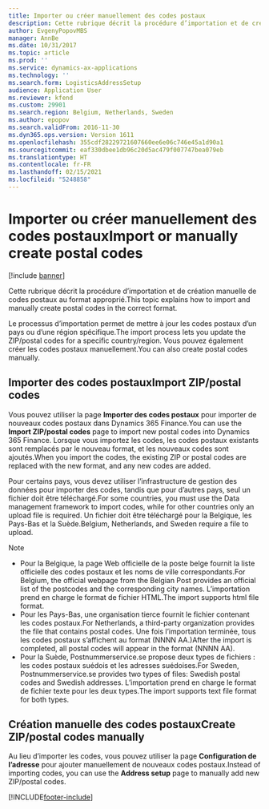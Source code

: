 ```yaml
---
title: Importer ou créer manuellement des codes postaux
description: Cette rubrique décrit la procédure d’importation et de création manuelle de codes postaux au format approprié.
author: EvgenyPopovMBS
manager: AnnBe
ms.date: 10/31/2017
ms.topic: article
ms.prod: ''
ms.service: dynamics-ax-applications
ms.technology: ''
ms.search.form: LogisticsAddressSetup
audience: Application User
ms.reviewer: kfend
ms.custom: 29901
ms.search.region: Belgium, Netherlands, Sweden
ms.author: epopov
ms.search.validFrom: 2016-11-30
ms.dyn365.ops.version: Version 1611
ms.openlocfilehash: 355cdf28229721607660ee6e06c746e45a1d90a1
ms.sourcegitcommit: eaf330dbee1db96c20d5ac479f007747bea079eb
ms.translationtype: HT
ms.contentlocale: fr-FR
ms.lasthandoff: 02/15/2021
ms.locfileid: "5248858"
---
```

# <a name="import-or-manually-create-postal-codes"></a><span data-ttu-id="d794d-103">Importer ou créer manuellement des codes postaux</span><span class="sxs-lookup"><span data-stu-id="d794d-103">Import or manually create postal codes</span></span>

[!include [banner](../includes/banner.md)]

<span data-ttu-id="d794d-104">Cette rubrique décrit la procédure d’importation et de création manuelle de codes postaux au format approprié.</span><span class="sxs-lookup"><span data-stu-id="d794d-104">This topic explains how to import and manually create postal codes in the correct format.</span></span> 

<span data-ttu-id="d794d-105">Le processus d’importation permet de mettre à jour les codes postaux d’un pays ou d’une région spécifique.</span><span class="sxs-lookup"><span data-stu-id="d794d-105">The import process lets you update the ZIP/postal codes for a specific country/region.</span></span> <span data-ttu-id="d794d-106">Vous pouvez également créer les codes postaux manuellement.</span><span class="sxs-lookup"><span data-stu-id="d794d-106">You can also create postal codes manually.</span></span>

## <a name="import-zippostal-codes"></a><span data-ttu-id="d794d-107">Importer des codes postaux</span><span class="sxs-lookup"><span data-stu-id="d794d-107">Import ZIP/postal codes</span></span>
<span data-ttu-id="d794d-108">Vous pouvez utiliser la page **Importer des codes postaux** pour importer de nouveaux codes postaux dans Dynamics 365 Finance.</span><span class="sxs-lookup"><span data-stu-id="d794d-108">You can use the **Import ZIP/postal codes** page to import new postal codes into Dynamics 365 Finance.</span></span> <span data-ttu-id="d794d-109">Lorsque vous importez les codes, les codes postaux existants sont remplacés par le nouveau format, et les nouveaux codes sont ajoutés.</span><span class="sxs-lookup"><span data-stu-id="d794d-109">When you import the codes, the existing ZIP or postal codes are replaced with the new format, and any new codes are added.</span></span>

<span data-ttu-id="d794d-110">Pour certains pays, vous devez utiliser l’infrastructure de gestion des données pour importer des codes, tandis que pour d’autres pays, seul un fichier doit être téléchargé.</span><span class="sxs-lookup"><span data-stu-id="d794d-110">For some countries, you must use the Data management framework to import codes, while for other countries only an upload file is required.</span></span> <span data-ttu-id="d794d-111">Un fichier doit être téléchargé pour la Belgique, les Pays-Bas et la Suède.</span><span class="sxs-lookup"><span data-stu-id="d794d-111">Belgium, Netherlands, and Sweden require a file to upload.</span></span>

> [!NOTE]
> -   <span data-ttu-id="d794d-112">Pour la Belgique, la page Web officielle de la poste belge fournit la liste officielle des codes postaux et les noms de ville correspondants.</span><span class="sxs-lookup"><span data-stu-id="d794d-112">For Belgium, the official webpage from the Belgian Post provides an official list of the postcodes and the corresponding city names.</span></span> <span data-ttu-id="d794d-113">L’importation prend en charge le format de fichier HTML.</span><span class="sxs-lookup"><span data-stu-id="d794d-113">The import supports html file format.</span></span>
> -   <span data-ttu-id="d794d-114">Pour les Pays-Bas, une organisation tierce fournit le fichier contenant les codes postaux.</span><span class="sxs-lookup"><span data-stu-id="d794d-114">For Netherlands, a third-party organization provides the file that contains postal codes.</span></span> <span data-ttu-id="d794d-115">Une fois l’importation terminée, tous les codes postaux s’affichent au format (NNNN AA.)</span><span class="sxs-lookup"><span data-stu-id="d794d-115">After the import is completed, all postal codes will appear in the format (NNNN AA).</span></span>
> -   <span data-ttu-id="d794d-116">Pour la Suède, Postnummerservice.se propose deux types de fichiers : les codes postaux suédois et les adresses suédoises.</span><span class="sxs-lookup"><span data-stu-id="d794d-116">For Sweden, Postnummerservice.se provides two types of files: Swedish postal codes and Swedish addresses.</span></span> <span data-ttu-id="d794d-117">L’importation prend en charge le format de fichier texte pour les deux types.</span><span class="sxs-lookup"><span data-stu-id="d794d-117">The import supports text file format for both types.</span></span>


## <a name="create-zippostal-codes-manually"></a><span data-ttu-id="d794d-118">Création manuelle des codes postaux</span><span class="sxs-lookup"><span data-stu-id="d794d-118">Create ZIP/postal codes manually</span></span>
<span data-ttu-id="d794d-119">Au lieu d’importer les codes, vous pouvez utiliser la page **Configuration de l’adresse** pour ajouter manuellement de nouveaux codes postaux.</span><span class="sxs-lookup"><span data-stu-id="d794d-119">Instead of importing codes, you can use the **Address setup** page to manually add new ZIP/postal codes.</span></span>




[!INCLUDE[footer-include](../../includes/footer-banner.md)]